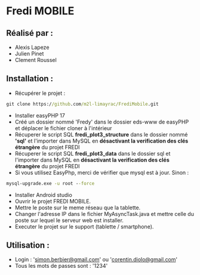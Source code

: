 # Fredi MOBILE
## Réalisé par : 
* Alexis Lapeze
* Julien Pinet
* Clement Roussel

## Installation : 
* Récupérer le projet : 
```cmd
git clone https://github.com/m2l-limayrac/FrediMobile.git
````
* Installer easyPHP 17
* Créé un dossier nommé 'Fredy' dans le dossier eds-www de easyPHP et déplacer le fichier cloner à l'intérieur
* Récuperer le script SQL **fredi_plot3_structure** dans le dossier nommé **'sql'** et l'importer dans MySQL en **désactivant la verification des clés étrangère** du projet FREDI
* Récuperer le script SQL **fredi_plot3_data** dans le dossier sql et l'importer dans MySQL en **désactivant la verification des clés étrangère** du projet FREDI
* Si vous utilisez EasyPhp, merci de vérifier que mysql est à jour. Sinon :
```cmd
mysql-upgrade.exe -u root --force
```

* Installer Android studio
* Ouvrir le projet FREDI MOBILE.
* Mettre le poste sur le meme réseau que la tablette.
* Changer l'adresse IP dans le fichier MyAsyncTask.java et mettre celle du poste sur lequel le serveur web est installer.
* Executer le projet sur le support (tablette / smartphone). 

## Utilisation : 
* Login : 'simon.berbier@gmail.com' ou 'corentin.diolo@gmail.com'
* Tous les mots de passes sont : '1234'
